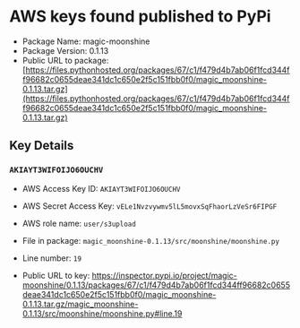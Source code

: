 # AWS keys found published to PyPi

* Package Name: magic-moonshine
* Package Version: 0.1.13
* Public URL to package: [https://files.pythonhosted.org/packages/67/c1/f479d4b7ab06f1fcd344ff96682c0655deae341dc1c650e2f5c151fbb0f0/magic_moonshine-0.1.13.tar.gz](https://files.pythonhosted.org/packages/67/c1/f479d4b7ab06f1fcd344ff96682c0655deae341dc1c650e2f5c151fbb0f0/magic_moonshine-0.1.13.tar.gz)

## Key Details

### `AKIAYT3WIFOIJO6OUCHV`

* AWS Access Key ID: `AKIAYT3WIFOIJO6OUCHV`
* AWS Secret Access Key: `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` 
* AWS role name: `user/s3upload`
* File in package: `magic_moonshine-0.1.13/src/moonshine/moonshine.py`
* Line number: `19`

* Public URL to key: https://inspector.pypi.io/project/magic-moonshine/0.1.13/packages/67/c1/f479d4b7ab06f1fcd344ff96682c0655deae341dc1c650e2f5c151fbb0f0/magic_moonshine-0.1.13.tar.gz/magic_moonshine-0.1.13/src/moonshine/moonshine.py#line.19



